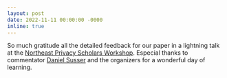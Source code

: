 ```yaml
---
layout: post
date: 2022-11-11 00:00:00 -0000
inline: true
---
```

So much gratitude all the detailed feedback for our paper in a lightning talk at the [Northeast Privacy Scholars Workshop](https://law.northeastern.edu/event/npsw/). Especial thanks to commentator [Daniel Susser](http://www.danielsusser.info/) and the organizers for a wonderful day of learning. 

